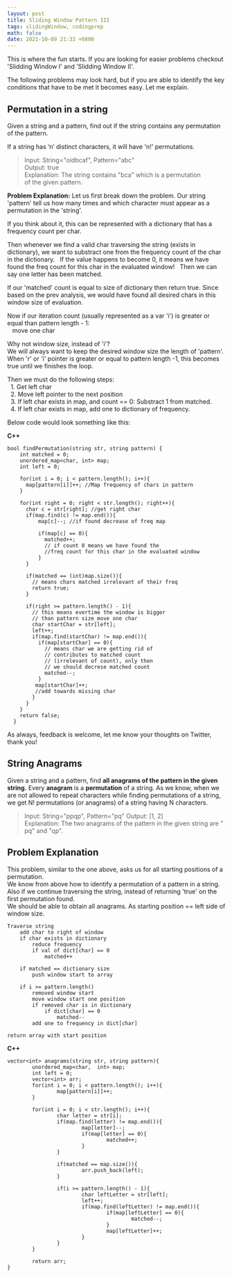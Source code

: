 ```yaml
---
layout: post
title: Sliding Window Pattern III
tags: slidingWindow, codingprep
math: false
date: 2021-10-09 21:33 +0800
---
```


This is where the fun starts. If you are looking for easier problems checkout 'Slidding Window I' and 'Slidding Window II'.

The following problems may look hard, but if you are able to identify the key conditions that have to be met it becomes easy. Let me explain.

## Permutation in a string

Given a string and a pattern, find out if the string contains any permutation of the pattern.

If a string has ‘n’ distinct characters, it will have 'n!' permutations.

> Input: String="oidbcaf", Pattern="abc"\
> Output: true\
> Explanation: The string contains "bca" which is a permutation\
>  of the given pattern.

**Problem Explanation:**
Let us first break down the problem. Our string 'pattern' tell us how many times and which character must appear as a permutation in the 'string'.

If you think about it, this can be represented with a dictionary that has a frequency count per char.

Then whenever we find a valid char traversing the string (exists in dictionary), we want to substract one from the frequency count of the char in the dictionary.
  If the value happens to become 0, it means we have found the freq count for this char in the evaluated window!
  Then we can say one letter has been matched.

If our 'matched' count is equal to size of dictionary then return true.
Since based on the prev analysis, we would have found all desired chars in this window size of evaluation.

Now if our iteration count (usually represented as a var 'i') is greater or equal than pattern length - 1:\
   move one char

Why not window size, instead of 'i'?\
We will always want to keep the desired window size the length of 'pattern'. When 'r' or 'i' pointer is greater or equal to pattern length -1, this becomes true until we finishes the loop.

Then we must do the following steps:\
  1. Get left char\
  2. Move left pointer to the next position\
  3. If left char exists in map, and count == 0: Substract 1 from matched.\
  4. If left char exists in map, add one to dictionary of frequency.

Below code would look something like this:

**C++**

```
bool findPermutation(string str, string pattern) {
    int matched = 0;
    unordered_map<char, int> map;
    int left = 0;

    for(int i = 0; i < pattern.length(); i++){
      map[pattern[i]]++; //Map frequency of chars in pattern
    }

    for(int right = 0; right < str.length(); right++){
      char c = str[right]; //get right char
      if(map.find(c) != map.end()){
          map[c]--; //if found decrease of freq map

          if(map[c] == 0){
            matched++;
            // if count 0 means we have found the
            //freq count for this char in the evaluated window
          }
      }

      if(matched == (int)map.size()){
        // means chars matched irrelevant of their freq
        return true;
      }

      if(right >= pattern.length() - 1){
        // this means evertime the window is bigger
        // than pattern size move one char
        char startChar = str[left];
        left++;
        if(map.find(startChar) != map.end()){
          if(map[startChar] == 0){
            // means char we are getting rid of
            // contributes to matched count
            // (irrelevant of count), only then
            // we should decrese matched count
            matched--;
          }
         map[startChar]++;
         //add towards missing char
        }
      }
    }
    return false;
  }
```

As always, feedback is welcome, let me know your thoughts on Twitter, thank you!

## String Anagrams

Given a string and a pattern, find **all anagrams of the pattern in the given string.**
Every **anagram** is a **permutation** of a string. As we know, when we are not allowed to repeat characters while finding permutations of a string, we get N! permutations (or anagrams) of a string having N characters.

> Input: String="ppqp", Pattern="pq"
> Output: [1, 2]
> Explanation: The two anagrams of the pattern in the given string are "pq" and "qp".

## Problem Explanation

This problem, similar to the one above, asks us for all starting positions of a permutation.\
We know from above how to identify a permutation of a pattern in a string.\
Also if we continue traversing the string, instead of returning 'true' on the first permutation found.\
We should be able to obtain all anagrams. As starting position == left side of window size.

```
Traverse string
	add char to right of window
	if char exists in dictionary
		reduce frequency
		if val of dict[char] == 0
			matched++

	if matched == dictionary size
		push window start to array

	if i >= pattern.length()
		removed window start
		move window start one position
		if removed char is in dictionary
			if dict[char] == 0
				matched--
		add one to frequency in dict[char]

return array with start position
```

**C++**

```
vector<int> anagrams(string str, string pattern){
        unordered_map<char,  int> map;
        int left = 0;
        vector<int> arr;
        for(int i = 0; i < pattern.length(); i++){
                map[pattern[i]]++;
        }

        for(int i = 0; i < str.length(); i++){
                char letter = str[i];
                if(map.find(letter) != map.end()){
                        map[letter]--;
                        if(map[letter] == 0){
                                matched++;
                        }
                }

                if(matched == map.size()){
                        arr.push_back(left);
                }

                if(i >= pattern.length() - 1){
                        char leftLetter = str[left];
                        left++;
                        if(map.find(leftLetter) != map.end()){
                                if(map[leftLetter] == 0){
                                        matched--;
                                }
                                map[leftLetter]++;
                        }
                }
        }

        return arr;
}

```
